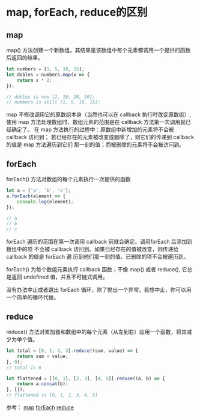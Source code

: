 # map, forEach, reduce的区别

## map

map() 方法创建一个新数组，其结果是该数组中每个元素都调用一个提供的函数后返回的结果。
```js
let numbers = [1, 5, 10, 15];
let dobles = numbers.map(x => {
    return x * 2;
});

// dobles is now [2, 10, 20, 30];
// numbers is still [1, 5, 10, 15];
```
map 不修改调用它的原数组本身（当然也可以在 callback 执行时改变原数组）,
使用 map 方法处理数组时，数组元素的范围是在 callback 方法第一次调用就已经确定了。
在 map 方法执行的过程中：原数组中新增加的元素将不会被 callback 访问到；
若已经存在的元素被改变或删除了，则它们的传递到 callback 的值是 map 方法遍历到它们
那一刻的值；而被删除的元素将不会被访问到。

## forEach

forEach() 方法对数组的每个元素执行一次提供的函数
```js
let a = ['a', 'b', 'c'];
a.forEach(element => {
    console.log(element);
});

// a
// b
// c
```
forEach 遍历的范围在第一次调用 callback 前就会确定。调用forEach 后添加到数组中的项
不会被 callback 访问到。如果已经存在的值被改变，则传递给 callback 的值是 forEach 遍
历到他们那一刻的值。已删除的项不会被遍历到。

forEach() 为每个数组元素执行 callback 函数；不像 map() 或者 reduce(),
它总是返回 undefined 值，并且不可链式调用。

没有办法中止或者跳出 forEach 循环，除了抛出一个异常。若想中止，你可以用一个简单的循环代替。

## reduce

reduce() 方法对累加器和数组中的每个元素（从左到右）应用一个函数，将其减少为单个值。
```js
let total = [0, 1, 2, 3].reduce((sum, value) => {
    return sum + value;
}, 0);
// total is 6

let flattened = [[0, 1], [2, 3], [4, 5]].reduce((a, b) => {
    return a.concat(b);
}, []);
// flattened is [0, 1, 2, 3, 4, 5]
```

参考：
[map](https://developer.mozilla.org/zh-CN/docs/Web/JavaScript/Reference/Global_Objects/Array/map)
[forEach](https://developer.mozilla.org/zh-CN/docs/Web/JavaScript/Reference/Global_Objects/Array/forEach)
[reduce](https://developer.mozilla.org/zh-CN/docs/Web/JavaScript/Reference/Global_Objects/Array/Reduce)

